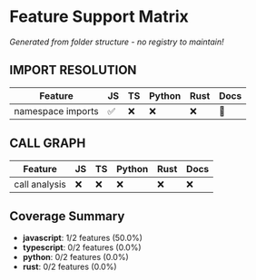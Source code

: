 # Feature Support Matrix

*Generated from folder structure - no registry to maintain!*

## IMPORT RESOLUTION

| Feature | JS | TS | Python | Rust | Docs |
|---------|----|----|--------|------|------|
| namespace imports | ✅ | ❌ | ❌ | ❌ | 📄 |

## CALL GRAPH

| Feature | JS | TS | Python | Rust | Docs |
|---------|----|----|--------|------|------|
| call analysis | ❌ | ❌ | ❌ | ❌ | ❌ |

## Coverage Summary

- **javascript**: 1/2 features (50.0%)
- **typescript**: 0/2 features (0.0%)
- **python**: 0/2 features (0.0%)
- **rust**: 0/2 features (0.0%)
